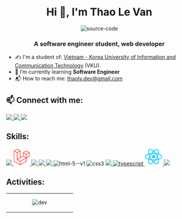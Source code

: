 <h1 align="center">Hi 👋, I'm Thao Le Van</h1>
<p align="center">
<!--   <img src="https://img.icons8.com/color/48/null/vietnam-circular.png"/> -->
  <img width="48" height="48" src="https://img.icons8.com/color/48/source-code.png" alt="source-code"/>
</p>
<p align="center">
  <h3 align="center">A software engineer student, web developer</h3>
</p>

- ✍ I'm a student of: [Vietnam - Korea University of Information and Communication Technology](https://vku.udn.vn) (VKU).
- 🌱 I’m currently learning **Software Engineer**
- 📬 How to reach me: <a href="mailto:thaolv.dev@gmail.com">thaolv.dev@gmail.com</a>

## 📫 Connect with me:

<p align="left">
  <a href="https://linkedin.com/in/thaolv03" target="_blank">
    <img src="https://img.icons8.com/color/48/null/linkedin.png"/>
  </a>
  <a href="https://twitter.com/thaolv03" alt="Twitter">
   <img src="https://img.icons8.com/color/96/null/twitter--v1.png" width="50px"/>
  </a>
  <a href="https://www.facebook.com/thaolv.03" alt="Facebook">
    <img src="https://img.icons8.com/fluent/48/000000/facebook-new.png" target="_blank"  />
  </a>
</p>

## Skills:
<p align="left">

  <a href="https://www.java.com/en/" alt="java">
    <img src="https://img.icons8.com/color/48/null/java-coffee-cup-logo--v1.png" target="_blank"/>
  </a>
  <a href="https://laravel.com/" alt="laravel">
    <img src="images/laravel-1.png" target="_blank" width="44px"/>
  </a>
  <a href="https://www.javascript.com/" alt="javascript">
    <img src="https://img.icons8.com/color/48/null/javascript--v1.png" target="_blank"/>
  </a>
  <a href="https://kotlinlang.org/" alt="kotlin">
    <img src="https://img.icons8.com/color/48/null/kotlin.png" target="_blank"/>
  </a>
  <a href="https://cplusplus.com/" alt="cpp">
    <img src="https://img.icons8.com/color/48/null/c-plus-plus-logo.png" target="_blank"/>
  </a>
  <a>
    <img width="48" height="48" src="https://img.icons8.com/color/48/html-5--v1.png" alt="html-5--v1"/>
  </a>
  <a>
    <img width="48" height="48" src="https://img.icons8.com/color/48/css3.png" alt="css3"/>
  </a>
  <a href="https://sass-lang.com/" alt="sass">
    <img src="https://img.icons8.com/color/48/null/sass.png" target="_blank"/>
  </a>
    <a href="https://www.typescriptlang.org/" alt="typescript">
    <img src="https://img.icons8.com/color/48/typescript.png" alt="typescript"/>
  </a>
  <a href="https://beta.reactjs.org/" alt="react">
    <img src="images/react_1.png" target="_blank" width="48px"/>
  </a>
  <a href="https://git-scm.com/" alt="git">
    <img src="https://img.icons8.com/color/48/000000/git.png" target="_blank"/>
  </a>
</p>

## Activities:

<table style="width:100%;">
  <tr>
    <!-- <td width="44%">
      <img src="https://github-readme-stats.vercel.app/api/top-langs/?username=thaolv-03&bg_color=FFFFFF00&text_color=179fa3&layout=compact&hide=CSS&langs_count=10" alt="thaolv-03" width="100%"/>
      <img src="https://github-readme-stats.vercel.app/api?username=thaolv-03&bg_color=FFFFFF00&text_color=179fa3&show_icons=true&count_private=true&include_all_commits=true&custom_title=Works%20on%20Github" alt="thaolv-03" width="100%"/>
    </td> -->
    <td width="30%">
      <p align="center"> 
        <img src="https://cdn.dribbble.com/users/1059583/screenshots/4171367/coding-freak.gif" alt="dev" width="100%"/>
      </p>
    </td>
  </tr>
</table>
